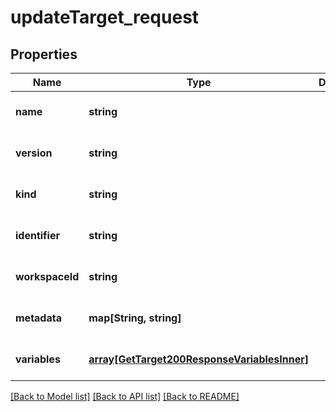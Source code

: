 # updateTarget_request

## Properties
Name | Type | Description | Notes
------------ | ------------- | ------------- | -------------
**name** | **string** |  | [optional] [default to null]
**version** | **string** |  | [optional] [default to null]
**kind** | **string** |  | [optional] [default to null]
**identifier** | **string** |  | [optional] [default to null]
**workspaceId** | **string** |  | [optional] [default to null]
**metadata** | **map[String, string]** |  | [optional] [default to null]
**variables** | [**array[GetTarget200ResponseVariablesInner]**](GetTarget200ResponseVariablesInner.md) |  | [optional] [default to null]

[[Back to Model list]](../README.md#documentation-for-models) [[Back to API list]](../README.md#documentation-for-api-endpoints) [[Back to README]](../README.md)


